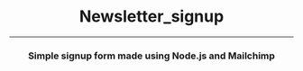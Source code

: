 <div align="center"><h1>Newsletter_signup</h1></div>
<hr />
<div align="center"><h3>Simple signup form made using Node.js and Mailchimp</h3></div>
